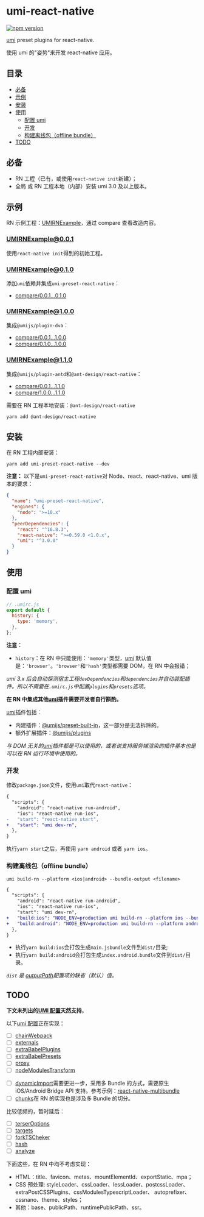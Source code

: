 # umi-react-native

[![npm version](https://img.shields.io/npm/v/umi-preset-react-native.svg?style=flat-square)](https://www.npmjs.com/package/umi-preset-react-native)

[umi](https://umijs.org/) preset plugins for react-native.

使用 umi 的"姿势"来开发 react-native 应用。

## 目录

- [必备](#%E5%BF%85%E5%A4%87)
- [示例](#%E7%A4%BA%E4%BE%8B)
- [安装](#%E5%AE%89%E8%A3%85)
- [使用](#%E4%BD%BF%E7%94%A8)
  - [配置 umi](#%E9%85%8D%E7%BD%AE-umi)
  - [开发](#%E5%BC%80%E5%8F%91)
  - [构建离线包（offline bundle）](#%E6%9E%84%E5%BB%BA%E7%A6%BB%E7%BA%BF%E5%8C%85offline-bundle)
- [TODO](#todo)

## 必备

- RN 工程（已有，或使用`react-native init`新建）；
- 全局 或 RN 工程本地（内部）安装 umi 3.0 及以上版本。

## 示例

RN 示例工程：[UMIRNExample](https://github.com/xuyuanxiang/UMIRNExample)，通过 compare 查看改造内容。

### [UMIRNExample@0.0.1](https://github.com/xuyuanxiang/UMIRNExample/tree/0.0.1)

使用`react-native init`得到的初始工程。

### [UMIRNExample@0.1.0](https://github.com/xuyuanxiang/UMIRNExample/tree/0.1.0)

添加`umi`依赖并集成`umi-preset-react-native`：

- [compare/0.0.1...0.1.0](https://github.com/xuyuanxiang/UMIRNExample/compare/0.0.1...0.1.0)

### [UMIRNExample@1.0.0](https://github.com/xuyuanxiang/UMIRNExample/tree/1.0.0)

集成`@umijs/plugin-dva`：

- [compare/0.0.1...1.0.0](https://github.com/xuyuanxiang/UMIRNExample/compare/0.0.1...1.0.0)
- [compare/0.1.0...1.0.0](https://github.com/xuyuanxiang/UMIRNExample/compare/0.1.0...1.0.0)

### [UMIRNExample@1.1.0](https://github.com/xuyuanxiang/UMIRNExample/tree/1.1.0)

集成`@umijs/plugin-antd`和`@ant-design/react-native`：

- [compare/0.0.1...1.1.0](https://github.com/xuyuanxiang/UMIRNExample/compare/0.0.1...1.1.0)
- [compare/1.0.0...1.1.0](https://github.com/xuyuanxiang/UMIRNExample/compare/1.0.0...1.1.0)

需要在 RN 工程本地安装：`@ant-design/react-native`

```npm
yarn add @ant-design/react-native
```

## 安装

在 RN 工程内部安装：

```npm
yarn add umi-preset-react-native --dev
```

**注意：** 以下是`umi-preset-react-native`对 Node、react、react-native、umi 版本的要求：

```json
{
  "name": "umi-preset-react-native",
  "engines": {
    "node": ">=10.x"
  },
  "peerDependencies": {
    "react": "^16.8.3",
    "react-native": ">=0.59.0 <1.0.x",
    "umi": "^3.0.0"
  }
}
```

## 使用

### 配置 umi

```javascript
// .umirc.js
export default {
  history: {
    type: 'memory',
  },
};
```

**注意：**

- `history`：在 RN 中只能使用：`'memory'`类型，[umi](https://umijs.org/) 默认值是：`'browser'`。`'browser'`和`'hash'`类型都需要 DOM，在 RN 中会报错；

_umi 3.x 后会自动探测宿主工程`devDependencies`和`dependencies`并自动装配插件。所以不需要在`.umirc.js`中配置`plugins`和`presets`选项。_

**在 RN 中集成其他[umi](https://umijs.org/)插件需要开发者自行斟酌。**

[umi](https://umijs.org/)插件包括：

- 内建插件：[@umijs/preset-built-in](https://github.com/umijs/umi/tree/master/packages/preset-built-in)，这一部分是无法拆除的。
- 额外扩展插件：[@umijs/plugins](https://github.com/umijs/plugins)

_与 DOM 无关的[umi](https://umijs.org/)插件都是可以使用的，或者说支持服务端渲染的插件基本也是可以在 RN 运行环境中使用的。_

### 开发

修改`package.json`文件，使用`umi`取代`react-native`：

```diff
{
  "scripts": {
    "android": "react-native run-android",
    "ios": "react-native run-ios",
-   "start": "react-native start",
+   "start": "umi dev-rn",
  },
}
```

执行`yarn start`之后，再使用 `yarn android` 或者 `yarn ios`。

### 构建离线包（offline bundle）

```shell
umi build-rn --platform <ios|android> --bundle-output <filename>
```

```diff
{
  "scripts": {
    "android": "react-native run-android",
    "ios": "react-native run-ios",
    "start": "umi dev-rn",
+   "build:ios": "NODE_ENV=production umi build-rn --platform ios --bundle-output main.jsbundle",
+   "build:android": "NODE_ENV=production umi build-rn --platform android --bundle-output index.android.bundle"
  },
}
```

- 执行`yarn build:ios`会打包生成`main.jsbundle`文件到`dist/`目录;
- 执行`yarn build:android`会打包生成`index.android.bundle`文件到`dist/`目录。

_`dist` 是 [outputPath](https://umijs.org/config#outputpath)配置项的缺省（默认）值。_

## TODO

**下文未列出的[UMI 配置](https://umijs.org/config)天然支持**。

以下[umi 配置](https://umijs.org/config)正在实现：

- [ ] [chainWebpack](https://umijs.org/config#chainwebpack)
- [ ] [externals](https://umijs.org/config#externals)
- [ ] [extraBabelPlugins](https://umijs.org/config#extrababelplugins)
- [ ] [extraBabelPresets](https://umijs.org/config#extrababelpresets)
- [ ] [proxy](https://umijs.org/config#proxy)
- [ ] [nodeModulesTransform](https://umijs.org/config#nodemodulestransform-31)

* [ ] [dynamicImport](https://umijs.org/config#dynamicimport)需要更进一步，采用多 Bundle 的方式，需要原生 iOS/Android Bridge API 支持。参考示例：[react-native-multibundle](https://github.com/react-native-community/react-native-multibundle)
* [ ] [chunks](https://umijs.org/config#chunks)在 RN 的实现也是涉及多 Bundle 的切分。

比较低频的，暂时延后：

- [ ] [terserOptions](https://umijs.org/config#terseroptions)
- [ ] [targets](https://umijs.org/config#targets)
- [ ] [forkTSCheker](https://umijs.org/config#forktscheker)
- [ ] [hash](https://umijs.org/config#hash)
- [ ] [analyze](https://umijs.org/config#analyze)

下面这些，在 RN 中均不考虑实现：

- HTML：title、favicon、metas、mountElementId、exportStatic、mpa；
- CSS 预处理: styleLoader、cssLoader、lessLoader、postcssLoader、extraPostCSSPlugins、cssModulesTypescriptLoader、 autoprefixer、cssnano、theme、styles；
- 其他：base、publicPath、runtimePublicPath、ssr。
